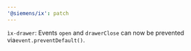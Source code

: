 ```yaml
---
'@siemens/ix': patch
---
```


`ìx-drawer`: Events `open` and `drawerClose` can now be prevented via`event.preventDefault()`.
